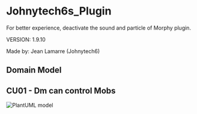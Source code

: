 # Johnytech6s_Plugin

For better experience, deactivate the sound and particle of Morphy plugin.

VERSION: 1.9.10

Made by: Jean Lamarre (Johnytech6)

## Domain Model

## CU01 - Dm can control Mobs

![PlantUML model](http://www.plantuml.com/plantuml/svg/5SpT2S90303WLNI0Dcy-E49HS0D9Sw5ta4jAVX2t5xy1lkjGacfywPbdt04SF-inijTUmKwcoPehsOIDKPS7JdHdsAphDvdwBTulgMCeJ8naXsOKyBJ60erg-GzkiapROpq5DMlA3m00)

